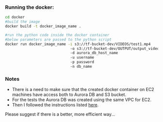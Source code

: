 ### Running the docker:

```sh
cd docker
#build the image
docker build -t docker_image_name .

#run the python code inside the docker container
#below parameters are passed to the python script
docker run docker_image_name -i s3://tf-bucket-dev/VIDEOS/test1.mp4 
                              -o s3://tf-bucket-dev/OUTPUT/output_video.mp4 
                              -d aurora_db_host_name 
                              -u username 
                              -p password 
                              -n db_name

```


### Notes

- There is a need to make sure that the created docker container on EC2 machines have access both to Aurora DB and S3 bucket.
- For the tests the Aurora DB was created using the same VPC for EC2.
- Then I followed the instructions listed [here](https://docs.aws.amazon.com/AmazonRDS/latest/UserGuide/USER_VPC.Scenarios.html#USER_VPC.Scenario1).

Please suggest if there is a better, more efficient way...
